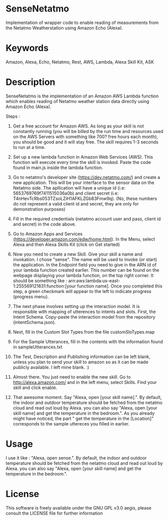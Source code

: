 # SenseNetatmo
Implementation of wrapper code to enable reading of measurements from the Netatmo Weatherstation using Amazon Echo (Alexa).

# Keywords 
Amazon, Alexa, Echo, Netatmo, Rest, AWS, Lambda, Alexa Skill Kit, ASK

# Description
 SenseNetatmo is the implementation of an Amazon AWS Lambda function which enables reading of Netatmo weather station data directly using Amazon Echo (Alexa).

 Steps : 
  
 1. Get a free account for Amazon AWS. As long as your skill is not constantly running (you will be billed by the run time and resources used on the AWS Servers with something like 700? free hours each month), you should be good and it will stay free. The skill requires 1-3 seconds to run at a time.

 2. Set up a new lambda function in Amazon Web Services (AWS). This function will execute every time the skill is invoked. Paste the code found in main.js inside the lambda function.
 
 3. Go to netatmo's developer site (https://dev.netatmo.com/) and create a new application. This will be your interface to the sensor data on the Netatmo side. The apllication will have a unique id (i.e: 5653769769f7411515036a0b) and client secret (i.e: T4nHevTcRbs053TZsoLZiH1AFKLZGb83Fmw9q). (No, these numbers do not represent a valid client id and secret, they are only for demonstration purposes)

 4. Fill in the required credentials (netatmo account user and pass, client id and secret) in the code above.

 5. Go to Amazon Apps and Services (https://developer.amazon.com/edw/home.html). In the Menu, select Alexa and then Alexa Skills Kit (click on Get started)

 6. Now you need to create a new Skill. Give your skill a name and invokation. I chose "sense". The name will be used to invoke (or start) the application. In the Endpoint field you need to give in the ARN id of your lambda function created earlier. This number can be found on the webpage displaying your lambda function, on the top right corner. It should be something like : arn:aws:lambda:us-east-1:255569121831:function:[your function name]. Once you completed this step, a green checkmark will appear to the left to indicate progress (progress menu).

 7. The next phase involves setting up the interaction model. It is responsible with mapping of utterences to intents and slots. First, the Intent Schema. Copy-paste the interaction model from the repository (intentSchema.json).
 
 8. Next, fill in the Custom Slot Types from the file customSloTypes.map 
 
 9. For the Sample Utterances, fill in the contents with the information found in sampleUtterances.txt
 
 10. The Test, Description and Publishing information can be left blank, unless you plan to send your skill to amazon so as it can be made publicly available. I left mine blank. :)

 11. Almost there. You just need to enable the new skill. Go to http://alexa.amazon.com/ and in the left menu, select Skills. Find your skill and click enable.

 12. That awesome moment. Say "Alexa, open [your skill name].". By default, the indoor and outdoor temperature should be fetched from the netatmo cloud and read out loud by Alexa. you can also say "Alexa, open [your skill name] and get the temperature in the bedroom.". As you already might have noticed, the part " get the temperature in the [Location]" corresponds to the sample uttereces you filled in earlier.


 
# Usage
I use it like : "Alexa, open sense.". By default, the indoor and outdoor temperature should be fetched from the netatmo cloud and read out loud by Alexa. you can also say "Alexa, open [your skill name] and get the temperature in the bedroom.".
 
# License
This software is freely available under the GNU GPL v3.0 aegis, please consult the LICENSE file for further information
